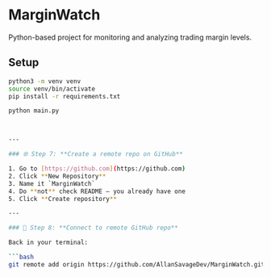 # MarginWatch

Python-based project for monitoring and analyzing trading margin levels.

## Setup

```bash
python3 -m venv venv
source venv/bin/activate
pip install -r requirements.txt

python main.py



---

### 🌐 Step 7: **Create a remote repo on GitHub**

1. Go to [https://github.com](https://github.com)
2. Click **New Repository**
3. Name it `MarginWatch`
4. Do **not** check README — you already have one
5. Click **Create repository**

---

### 🔗 Step 8: **Connect to remote GitHub repo**

Back in your terminal:

```bash
git remote add origin https://github.com/AllanSavageDev/MarginWatch.git


